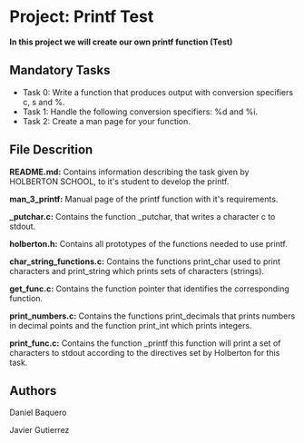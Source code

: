 # Project: Printf Test
**In this project we will create our own printf function (Test)**


## Mandatory Tasks
* Task 0: Write a function that produces output with conversion specifiers c, s and %.
* Task 1: Handle the following conversion specifiers: %d and %i.
* Task 2: Create a man page for your function.

## File Descrition
**README.md:** Contains information describing the task given by HOLBERTON SCHOOL, to it's student to develop the printf.

**man_3_printf:** Manual page of the printf function with it's requirements.

**_putchar.c:** Contains the function _putchar, that writes a character c to stdout.

**holberton.h:** Contains all prototypes of the functions needed to use printf.

**char_string_functions.c:** Contains the functions print_char used to print characters and print_string which prints sets of characters (strings).

**get_func.c:** Contains the function pointer that identifies the corresponding function.

**print_numbers.c:** Contains the functions print_decimals that prints numbers in decimal points and the function print_int which prints integers.

**print_func.c:** Contains the function _printf this function will print a set of characters to stdout according to the directives set by Holberton for this task.

## Authors

Daniel Baquero

Javier Gutierrez
